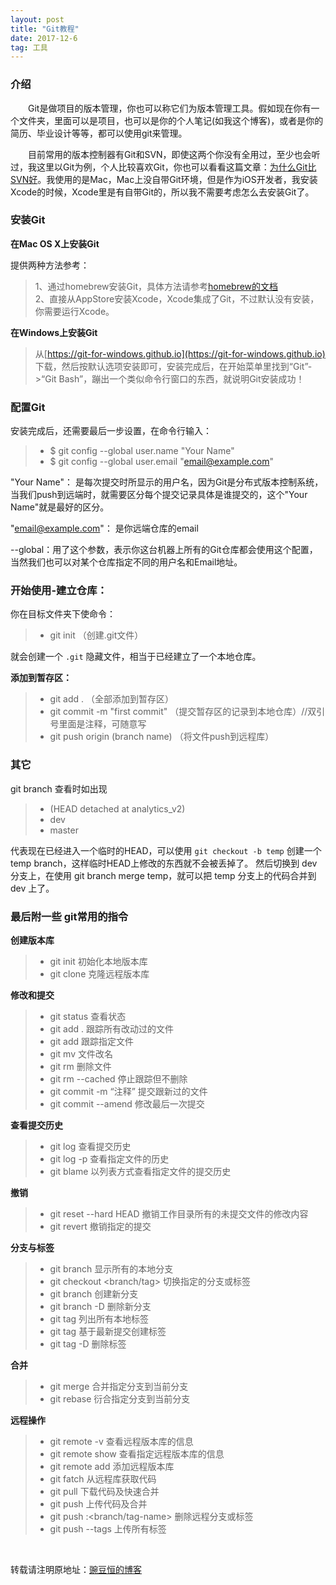 ```yaml
---
layout: post
title: "Git教程"
date: 2017-12-6   
tag: 工具 
---
```


### 介绍       

　　Git是做项目的版本管理，你也可以称它们为版本管理工具。假如现在你有一个文件夹，里面可以是项目，也可以是你的个人笔记(如我这个博客)，或者是你的简历、毕业设计等等，都可以使用git来管理。

　　目前常用的版本控制器有Git和SVN，即使这两个你没有全用过，至少也会听过，我这里以Git为例，个人比较喜欢Git，你也可以看看这篇文章：[为什么Git比SVN好](http://www.worldhello.net/2012/04/12/why-git-is-better-than-svn.html)。我使用的是Mac，Mac上没自带Git环境，但是作为iOS开发者，我安装Xcode的时候，Xcode里是有自带Git的，所以我不需要考虑怎么去安装Git了。          

### 安装Git

**在Mac OS X上安装Git**      

提供两种方法参考：      

> 1、通过homebrew安装Git，具体方法请参考[homebrew的文档](http://brew.sh/)      
> 2、直接从AppStore安装Xcode，Xcode集成了Git，不过默认没有安装，你需要运行Xcode。     

**在Windows上安装Git**      

> 从[https://git-for-windows.github.io](https://git-for-windows.github.io) 下载，然后按默认选项安装即可，安装完成后，在开始菜单里找到“Git”->“Git Bash”，蹦出一个类似命令行窗口的东西，就说明Git安装成功！


### 配置Git      

安装完成后，还需要最后一步设置，在命令行输入：

>* $ git config --global user.name "Your Name"
>* $ git config --global user.email "email@example.com"

"Your Name"： 是每次提交时所显示的用户名，因为Git是分布式版本控制系统，当我们push到远端时，就需要区分每个提交记录具体是谁提交的，这个"Your Name"就是最好的区分。          

"email@example.com"： 是你远端仓库的email       

--global：用了这个参数，表示你这台机器上所有的Git仓库都会使用这个配置，当然我们也可以对某个仓库指定不同的用户名和Email地址。         



### 开始使用-建立仓库：

你在目标文件夹下使命令：    

>* git init  （创建.git文件）      

就会创建一个 `.git` 隐藏文件，相当于已经建立了一个本地仓库。

**添加到暂存区：**      

>* git add .   （全部添加到暂存区）    
>* git commit -m "first commit"  （提交暂存区的记录到本地仓库）//双引号里面是注释，可随意写     
>* git push origin (branch name)   （将文件push到远程库）

### 其它   

git branch 查看时如出现

>*  (HEAD detached at analytics_v2)   
>*  dev
>*  master

代表现在已经进入一个临时的HEAD，可以使用 `git checkout -b temp` 创建一个 temp branch，这样临时HEAD上修改的东西就不会被丢掉了。
然后切换到 dev 分支上，在使用 git branch merge temp，就可以把 temp 分支上的代码合并到 dev 上了。

### 最后附一些 git常用的指令

**创建版本库**

>* git init     初始化本地版本库
>* git clone   克隆远程版本库

**修改和提交**

>* git status   			查看状态
>* git add .    			跟踪所有改动过的文件
>* git add <file>			跟踪指定文件
>* git mv <old> <new>		文件改名
>* git rm <file>			删除文件
>* git rm --cached <file>	停止跟踪但不删除
>* git commit -m “注释”		提交跟新过的文件
>* git commit --amend		修改最后一次提交

**查看提交历史**

>* git log					查看提交历史
>* git log -p <file>		查看指定文件的历史
>* git blame <file>			以列表方式查看指定文件的提交历史

**撤销**

>* git reset --hard HEAD	撤销工作目录所有的未提交文件的修改内容
>* git revert <commit>		撤销指定的提交

**分支与标签**

>* git branch  					显示所有的本地分支
>* git checkout <branch/tag>	切换指定的分支或标签
>* git branch <new branch>		创建新分支
>* git branch -D <branch>		删除新分支
>* git tag						列出所有本地标签
>* git tag <tagname>			基于最新提交创建标签
>* git tag -D <tag name >		删除标签

**合并**

>* git merge <branch>		合并指定分支到当前分支
>* git rebase <branch>		衍合指定分支到当前分支

**远程操作**

>* git remote -v					查看远程版本库的信息
>* git remote show <remote>	 		查看指定远程版本库的信息
>* git remote add <remote> <url>	添加远程版本库
>* git fatch <remote>				从远程库获取代码
>* git pull <remote> <branch>		下载代码及快速合并
>* git push <remote> <branch> 		上传代码及合并
>* git push <remote> :<branch/tag-name>		删除远程分支或标签
>* git push --tags							上传所有标签

<br>

转载请注明原地址：[豌豆恒的博客](http://www.wonderheng.top)  